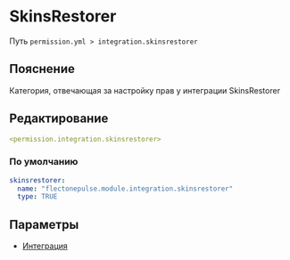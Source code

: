 # SkinsRestorer
Путь `permission.yml > integration.skinsrestorer`

## Пояснение
Категория, отвечающая за настройку прав у интеграции SkinsRestorer

## Редактирование
```yaml
<permission.integration.skinsrestorer>
```

### По умолчанию
```yaml
skinsrestorer:
  name: "flectonepulse.module.integration.skinsrestorer"
  type: TRUE
```

## Параметры

- [Интеграция](/docs/integration/skinsrestorer/)

<!--@include: @/parts/permission/permissionTier3.md-->

